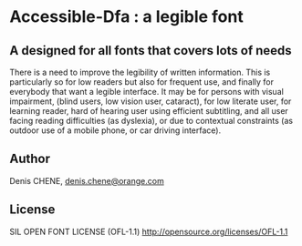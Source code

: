 # Accessible-Dfa : a legible font

## A designed for all fonts that covers lots of needs
There is a need to improve the legibility of written information. This is particularly so for low readers but also for frequent use, and finally for everybody that want a legible interface.  It may be for persons with visual impairment, (blind users, low vision user, cataract), for low literate user, for learning reader, hard of hearing user using efficient subtitling, and all user facing reading difficulties (as dyslexia), or due to contextual constraints (as outdoor use of a mobile phone, or car driving interface).

## Author
Denis CHENE, denis.chene@orange.com

## License
SIL OPEN FONT LICENSE (OFL-1.1)
http://opensource.org/licenses/OFL-1.1
